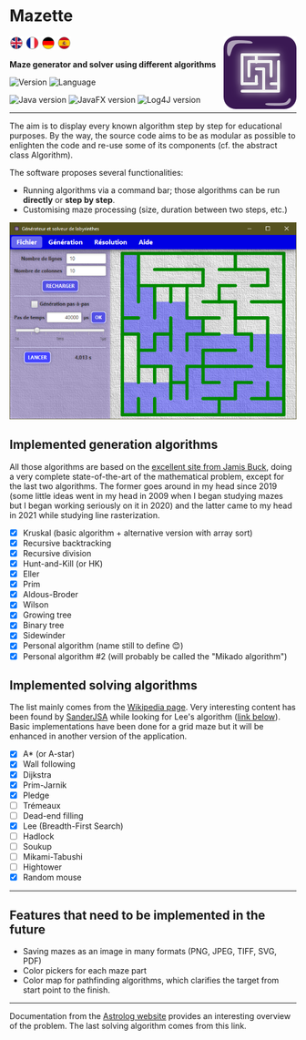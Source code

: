 # Mazette
<img src="src/com/rosty/maze/application/icons/logo_128x128.png" align="right" />

![Available language: English](src/com/rosty/maze/view/pictures/english.png)
![Available language: French](src/com/rosty/maze/view/pictures/french.png)
![Available language: German](src/com/rosty/maze/view/pictures/german.png)
![Available language: Spanish](src/com/rosty/maze/view/pictures/spanish.png)

**Maze generator and solver using different algorithms**

![Version](https://img.shields.io/badge/Version-1.0-blue)
![Language](https://img.shields.io/badge/Language-Java/JavaFX-green)

![Java version](https://img.shields.io/badge/Java%20version-1.8-slategray)
![JavaFX version](https://img.shields.io/badge/JavaFX%20version-8.0-slategray)
![Log4J version](https://img.shields.io/badge/Log4J%20version-1.2.17-slategray)

------

The aim is to display every known algorithm step by step for educational purposes. By the way, the source code aims to be as modular as possible to enlighten the code and re-use some of its components (cf. the abstract class Algorithm).

The software proposes several functionalities:
 * Running algorithms via a command bar; those algorithms can be run **directly** or **step by step**.
 * Customising maze processing (size, duration between two steps, etc.)

![Application main page](res/main_page.png)

## Implemented generation algorithms

All those algorithms are based on the [excellent site from Jamis Buck](http://weblog.jamisbuck.org/2011/2/7/maze-generation-algorithm-recap), doing a very complete state-of-the-art of the mathematical problem, except for the last two algorithms. The former goes around in my head since 2019 (some little ideas went in my head in 2009 when I began studying mazes but I began working seriously on it in 2020) and the latter came to my head in 2021 while studying line rasterization.

- [X] Kruskal (basic algorithm + alternative version with array sort)
- [X] Recursive backtracking
- [X] Recursive division
- [X] Hunt-and-Kill (or HK)
- [X] Eller
- [X] Prim
- [X] Aldous-Broder
- [X] Wilson
- [X] Growing tree
- [X] Binary tree
- [X] Sidewinder
- [X] Personal algorithm (name still to define 😊)
- [X] Personal algorithm #2 (will probably be called the "Mikado algorithm")

## Implemented solving algorithms

The list mainly comes from the [Wikipedia page](https://en.wikipedia.org/wiki/Maze_solving_algorithm). Very interesting content has been found by [SanderJSA](https://github.com/SanderJSA) while looking for Lee's algorithm ([link below](http://cc.ee.ntu.edu.tw/~jhjiang/instruction/courses/spring11-eda/lec06-3_4p.pdf)). Basic implementations have been done for a grid maze but it will be enhanced in another version of the application.

- [X] A* (or A-star)
- [X] Wall following
- [X] Dijkstra
- [X] Prim-Jarnik
- [X] Pledge
- [ ] Trémeaux
- [ ] Dead-end filling
- [X] Lee (Breadth-First Search)
- [ ] Hadlock
- [ ] Soukup
- [ ] Mikami-Tabushi
- [ ] Hightower
- [X] Random mouse

------

## Features that need to be implemented in the future

 * Saving mazes as an image in many formats (PNG, JPEG, TIFF, SVG, PDF)
 * Color pickers for each maze part
 * Color map for pathfinding algorithms, which clarifies the target from start point to the finish.

------

Documentation from the [Astrolog website](https://astrolog.org/labyrnth/algrithm.htm) provides an interesting overview of the problem. The last solving algorithm comes from this link.
